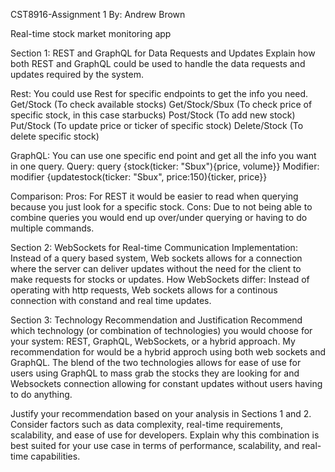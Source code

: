 CST8916-Assignment 1
By: Andrew Brown

Real-time stock market monitoring app

Section 1: REST and GraphQL for Data Requests and Updates
Explain how both REST and GraphQL could be used to handle the data requests and updates required by the system.

Rest: You could use Rest for specific endpoints to get the info you need.
Get/Stock (To check available stocks)
Get/Stock/Sbux (To check price of specific stock, in this case starbucks)
Post/Stock (To add new stock)
Put/Stock (To update price or ticker of specific stock)
Delete/Stock (To delete specific stock)

GraphQL: You can use one specific end point and get all the info you want in one query.
Query: query {stock(ticker: "Sbux"){price, volume}}
Modifier: modifier {updatestock(ticker: "Sbux", price:150){ticker, price}}

Comparison:
Pros: For REST it would be easier to read when querying because you just look for a specific stock.
Cons: Due to not being able to combine queries you would end up over/under querying or having to do multiple commands.

Section 2: WebSockets for Real-time Communication
Implementation: Instead of a query based system, Web sockets allows for a connection where the server can deliver updates without the need for the client to make requests for stocks or updates.
How WebSockets differ: Instead of operating with http requests, Web sockets allows for a continous connection with constand and real time updates.

Section 3: Technology Recommendation and Justification
Recommend which technology (or combination of technologies) you would choose for your system: REST, GraphQL, WebSockets, or a hybrid approach.
My recommendation for would be a hybrid approch using both web sockets and GraphQL. 
The blend of the two technologies allows for ease of use for users using GraphQL to mass grab the stocks they are looking for and Websockets connection allowing for constant updates without users having to do anything.


Justify your recommendation based on your analysis in Sections 1 and 2.
Consider factors such as data complexity, real-time requirements, scalability, and ease of use for developers.
Explain why this combination is best suited for your use case in terms of performance, scalability, and real-time capabilities.